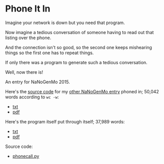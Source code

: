 # Phone It In

Imagine your network is down but you need that program.

Now imagine a tedious conversation of someone having to read out that listing over the phone.

And the connection isn't so good, so the second one keeps mishearing things so the first one has to repeat things.

If only there was a program to generate such a tedious conversation.

Well, now there is!

An entry for NaNoGenMo 2015.

Here's the [source code](https://github.com/hugovk/mucletters/blob/gh-pages/mucletters.py) for my [other NaNoGenMo entry](https://github.com/hugovk/mucletters) phoned in; 50,042 words according to `wc -w`:

 * [txt](phoned-mucletters-wrapped.txt)
 * [pdf](phoned-mucletters-wrapped.pdf)

Here's the program itself put through itself; 37,989 words:

 * [txt](phoned-phonecall-wrapped.txt)
 * [pdf](phoned-phonecall-wrapped.pdf)

Source code:
 * [phonecall.py](phonecall.py)
